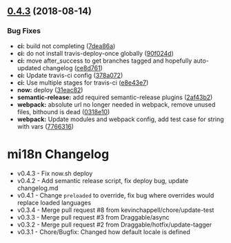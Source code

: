 ## [0.4.3](https://github.com/Draggable/mi18n/compare/v0.4.2...v0.4.3) (2018-08-14)


### Bug Fixes

* **ci:** build not completing ([7dea86a](https://github.com/Draggable/mi18n/commit/7dea86a))
* **ci:** do not install travis-deploy-once globally ([90f024d](https://github.com/Draggable/mi18n/commit/90f024d))
* **ci:** move after_success to get branches tagged and hopefully auto-updated changelog ([ce8d761](https://github.com/Draggable/mi18n/commit/ce8d761))
* **ci:** Update travis-ci config ([378a072](https://github.com/Draggable/mi18n/commit/378a072))
* **ci:** Use multiple stages for travis-ci ([e8e43e7](https://github.com/Draggable/mi18n/commit/e8e43e7))
* **now:** deploy ([31eac82](https://github.com/Draggable/mi18n/commit/31eac82))
* **semantic-release:** add required semantic-release plugins ([2af43b2](https://github.com/Draggable/mi18n/commit/2af43b2))
* **webpack:** absolute url no longer needed in webpack, remove unused files, bithound is dead ([0318e10](https://github.com/Draggable/mi18n/commit/0318e10))
* **webpack:** Update modules and webpack config, add test case for string with vars ([7766316](https://github.com/Draggable/mi18n/commit/7766316))

# mi18n Changelog

- v0.4.3 - Fix now.sh deploy
- v0.4.2 - Add semantic release script, fix deploy bug, update changelog.md
- v0.4.1 - Change `preloaded` to override, fix bug where overrides would replace loaded languages
- v0.3.4 - Merge pull request #8 from kevinchappell/chore/update-test
- v0.3.3 - Merge pull request #3 from Draggable/async
- v0.3.2 - Merge pull request #2 from Draggable/hotfix/update-tagger
- v0.3.1 - Chore/Bugfix: Changed how default locale is defined
